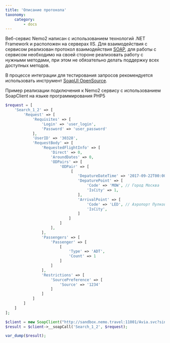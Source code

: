 ```yaml
---
title: 'Описание протокола'
taxonomy:
    category:
        - docs
---
```


Веб-сервис Nemo2 написан с использованием технологий .NET Framework и расположен на серверах IIS. Для взаимодействия с сервисом реализован протокол взаимодействия [SOAP](https://en.wikipedia.org/wiki/SOAP), для работы с сервисом необходимо на своей стороне реализовать работу с нужными методами, при этом не обязательно делать поддержку всех доступных методов.

В процессе интеграции для тестирования запросов рекомендуется использовать инструмент [SoapUI OpenSource](https://www.soapui.org/downloads/soapui.html).

Пример реализации подключения к Nemo2 сервису с использованием SoapClient на языке программирования PHP5

```php
$request = [
	'Search_1_2' => [
		'Request' => [
			'Requisites' => [
				'Login' => 'user_login',
				'Password' => 'user_password'
			],
			'UserID' => '30328',
			'RequestBody' => [
				'RequestedFlightInfo' => [
					'Direct' => 0,
					'AroundDates' => 0,
					'ODPairs' => [
						'ODPair' => [
							 [
								'DepatureDateTime' => '2017-09-22T00:00:00',
								'DepaturePoint' => [
									'Code' => 'MOW', // Город Москва
									'IsCity' => 1,
								],
								'ArrivalPoint' => [
									'Code' => 'LED', // Аэропорт Пулково
									'IsCity',
								]
							]
						]
					],
				],
				'Passengers' => [
					'Passenger' => [
						[
							'Type' => 'ADT',
							'Count' => 1
						]
					]
				],
				'Restrictions' => [
					'SourcePreference' => [
						'Source' => '1234'
					]
				]
			]
		]
	]
];

$client = new SoapClient("http://sandbox.nemo.travel:11001/Avia.svc?singleWsdl");  
$result = $client->__soapCall('Search_1_2', $request);

var_dump($result);
```